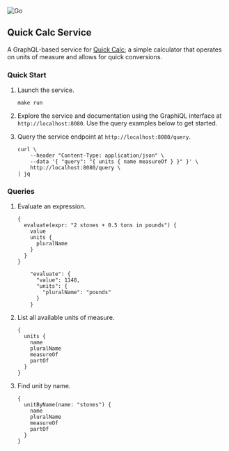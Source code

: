 ![Go](https://github.com/nickwallen/quick-calc-service/workflows/Go/badge.svg?branch=master)

## Quick Calc Service

A GraphQL-based service for [Quick Calc](https://github.com/nickwallen/quick-calc); a simple calculator that operates on units of measure and allows for quick conversions.

### Quick Start

1. Launch the service.
    ```
    make run
    ```
   
1. Explore the service and documentation using the GraphiQL interface at `http://localhost:8080`. Use the query examples below to get started.

1. Query the service endpoint at `http://localhost:8080/query`.

    ```
    curl \
        --header "Content-Type: application/json" \
        --data '{ "query": "{ units { name measureOf } }" }' \
        http://localhost:8080/query \
   | jq
    ```


### Queries

1. Evaluate an expression.
    ```
    { 
      evaluate(expr: "2 stones + 0.5 tons in pounds") {
        value
        units {
          pluralName
        }
      } 
    }
   ```
   ```
       "evaluate": {
         "value": 1148,
         "units": {
           "pluralName": "pounds"
         }
       }
   ```

1. List all available units of measure.
    ```
    {
      units {
        name
        pluralName
        measureOf
        partOf
      }
    }
    ```

1. Find unit by name.
    ```
    {
      unitByName(name: "stones") {
        name
        pluralName
        measureOf
        partOf
      }
    }
    ```


